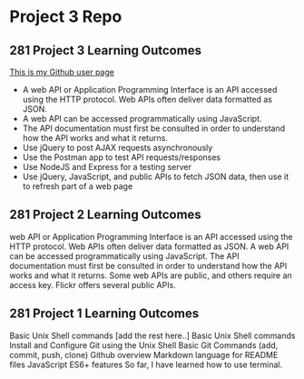 # Project 3 Repo

## 281 Project 3 Learning Outcomes

[This is my Github user page](https://github.com/nkatz1/nkatz1.github.io)

- A web API or Application Programming Interface is an API
  accessed using the HTTP protocol. Web APIs often deliver data
  formatted as JSON.
- A web API can be accessed programmatically using JavaScript.
- The API documentation must first be consulted in order to
  understand how the API works and what it returns.
- Use jQuery to post AJAX requests asynchronously
- Use the Postman app to test API requests/responses
- Use NodeJS and Express for a testing server
- Use jQuery, JavaScript, and public APIs to fetch JSON data, then
  use it to refresh part of a web page

## 281 Project 2 Learning Outcomes

web API or Application Programming Interface is an API accessed using the HTTP protocol.
Web APIs often deliver data formatted as JSON.
A web API can be accessed programmatically using JavaScript.
The API documentation must first be consulted in order to understand how the API works and what it returns.
Some web APIs are public, and others require an access key. Flickr offers several public APIs.

## 281 Project 1 Learning Outcomes

Basic Unix Shell commands
[add the rest here..]
Basic Unix Shell commands
Install and Configure Git using the Unix Shell
Basic Git Commands (add, commit, push, clone)
Github overview
Markdown language for README files
JavaScript ES6+ features
So far, I have learned how to use terminal.
